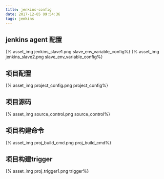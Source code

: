 ```yaml
---
title: jenkins-config
date: 2017-12-05 09:54:36
tags: jenkins
---
```



## jenkins agent  配置


{% asset_img jenkins_slave1.png slave_env_variable_config%}
{% asset_img jenkins_slave2.png slave_env_variable_config%}

<!-- more -->
## 项目配置

{% asset_img project_config.png project_config%}

## 项目源码

{% asset_img source_control.png source_control%}


## 项目构建命令

{% asset_img proj_build_cmd.png proj_build_cmd%}

## 项目构建trigger

{% asset_img proj_trigger1.png trigger%}


